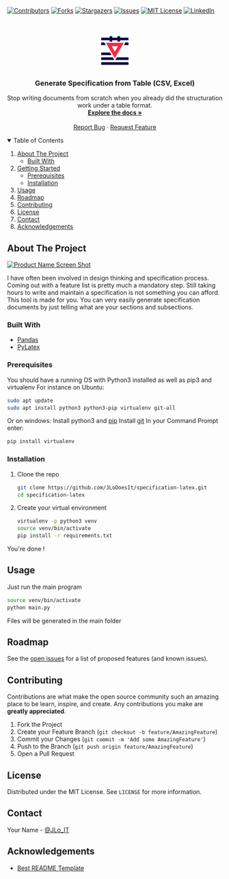 <!-- Generate specifications from table (CSV, Excel) -->

[![Contributors][contributors-shield]][contributors-url]
[![Forks][forks-shield]][forks-url]
[![Stargazers][stars-shield]][stars-url]
[![Issues][issues-shield]][issues-url]
[![MIT License][license-shield]][license-url]
[![LinkedIn][linkedin-shield]][linkedin-url]



<!-- PROJECT LOGO -->
<br />
<p align="center">
  <a href="https://github.com/JLoDoesIt/specification-latex">
    <img src="images/logo.png" alt="Logo" width="80" height="80">
  </a>

  <h3 align="center">Generate Specification from Table (CSV, Excel)</h3>

  <p align="center">
    Stop writing documents from scratch when you already did the structuration work under a table format.
    <br />
    <a href="https://github.com/JLoDoesIt/specification-latex"><strong>Explore the docs »</strong></a>
    <br />
    <br />
    <a href="https://github.com/JLoDoesIt/specification-latex/issues">Report Bug</a>
    ·
    <a href="https://github.com/JLoDoesIt/specification-latex/issues">Request Feature</a>
  </p>
</p>



<!-- TABLE OF CONTENTS -->
<details open="open">
  <summary>Table of Contents</summary>
  <ol>
    <li>
      <a href="#about-the-project">About The Project</a>
      <ul>
        <li><a href="#built-with">Built With</a></li>
      </ul>
    </li>
    <li>
      <a href="#getting-started">Getting Started</a>
      <ul>
        <li><a href="#prerequisites">Prerequisites</a></li>
        <li><a href="#installation">Installation</a></li>
      </ul>
    </li>
    <li><a href="#usage">Usage</a></li>
    <li><a href="#roadmap">Roadmap</a></li>
    <li><a href="#contributing">Contributing</a></li>
    <li><a href="#license">License</a></li>
    <li><a href="#contact">Contact</a></li>
    <li><a href="#acknowledgements">Acknowledgements</a></li>
  </ol>
</details>



<!-- ABOUT THE PROJECT -->
## About The Project

[![Product Name Screen Shot][product-screenshot]](https://example.com)

I have often been involved in design thinking and specification process. Coming out with a feature list is pretty much a mandatory step.
Still taking hours to write and maintain a specification is not something you can afford.
This tool is made for you.
You can very easily generate specification documents by just telling what are your sections and subsections.

### Built With

* [Pandas](https://pandas.pydata.org/)
* [PyLatex](https://github.com/JelteF/PyLaTeX)


### Prerequisites

You should have a running OS with Python3 installed as well as pip3 and virtualenv
For instance on Ubuntu:
```sh
sudo apt update
sudo apt install python3 python3-pip virtualenv git-all
```
Or on windows:
Install python3 and [pip](https://pip.pypa.io/en/stable/installing/)
Install [git](https://git-scm.com/download/win_)
In your Command Prompt enter:
```sh
pip install virtualenv
```
### Installation

1. Clone the repo
   ```sh
   git clone https://github.com/JLoDoesIt/specification-latex.git
   cd specification-latex
   ```
2. Create your virtual environment
   ```sh
   virtualenv -p python3 venv
   source venv/bin/activate
   pip install -r requirements.txt
   ```
You're done !


<!-- USAGE EXAMPLES -->
## Usage

Just run the main program
```sh
source venv/bin/activate
python main.py
```
Files will be generated in the main folder


<!-- ROADMAP -->
## Roadmap

See the [open issues](https://github.com/JLoDoesIt/specification-latex/issues) for a list of proposed features (and known issues).



<!-- CONTRIBUTING -->
## Contributing

Contributions are what make the open source community such an amazing place to be learn, inspire, and create. Any contributions you make are **greatly appreciated**.

1. Fork the Project
2. Create your Feature Branch (`git checkout -b feature/AmazingFeature`)
3. Commit your Changes (`git commit -m 'Add some AmazingFeature'`)
4. Push to the Branch (`git push origin feature/AmazingFeature`)
5. Open a Pull Request


<!-- LICENSE -->
## License

Distributed under the MIT License. See `LICENSE` for more information.


<!-- CONTACT -->
## Contact

Your Name - [@JLo_IT](https://twitter.com/JLo_IT)

<!-- ACKNOWLEDGEMENTS -->
## Acknowledgements
* [Best README Template](https://github.com/othneildrew/Best-README-Template)



<!-- MARKDOWN LINKS & IMAGES -->
<!-- https://www.markdownguide.org/basic-syntax/#reference-style-links -->
[contributors-shield]: https://img.shields.io/github/contributors/JLoDoesIt/specification-latex.svg?style=for-the-badge
[contributors-url]: https://github.com/JLoDoesIt/specification-latex/graphs/contributors
[forks-shield]: https://img.shields.io/github/forks/JLoDoesIt/specification-latex.svg?style=for-the-badge
[forks-url]: https://github.com/JLoDoesIt/specification-latex/network/members
[stars-shield]: https://img.shields.io/github/stars/JLoDoesIt/specification-latex.svg?style=for-the-badge
[stars-url]: https://github.com/JLoDoesIt/specification-latex/stargazers
[issues-shield]: https://img.shields.io/github/issues/JLoDoesIt/specification-latex.svg?style=for-the-badge
[issues-url]: https://github.com/JLoDoesIt/specification-latex/issues
[license-shield]: https://img.shields.io/github/license/JLoDoesIt/specification-latex.svg?style=for-the-badge
[license-url]: https://github.com/JLoDoesIt/specification-latex/blob/master/LICENSE.txt
[linkedin-shield]: https://img.shields.io/badge/-LinkedIn-black.svg?style=for-the-badge&logo=linkedin&colorB=555
[linkedin-url]: https://www.linkedin.com/in/jeanloic-cavazza/
[product-screenshot]: images/screenshot.png

